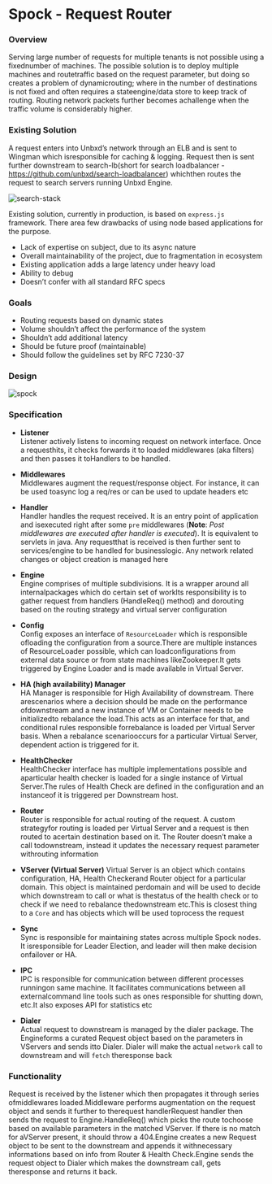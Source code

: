 # Spock - Request Router

### Overview
Serving large number of requests for multiple tenants is not possible using a fixednumber of machines. The possible solution is to deploy multiple machines and routetraffic based on the request parameter, but doing so creates a problem of dynamicrouting; where in the number of destinations is not fixed and often requires a stateengine/data store to keep track of routing. Routing network packets further becomes achallenge when the traffic volume is considerably higher.

### Existing Solution
A request enters into Unbxd’s network through an ELB and is sent to Wingman which isresponsible for caching & logging. Request then is sent further downstream to search-lb(short for search loadbalancer - https://github.com/unbxd/search-loadbalancer) whichthen routes the request to search servers running Unbxd Engine.   

![search-stack](https://cloud.githubusercontent.com/assets/6479031/22882091/81b1344a-f20f-11e6-80f0-22371760edac.png)

Existing solution, currently in production, is based on `express.js` framework. There area few drawbacks of using node based applications for the purpose.
- Lack of expertise on subject, due to its async nature
- Overall maintainability of the project, due to fragmentation in ecosystem
- Existing application adds a large latency under heavy load
- Ability to debug
- Doesn’t confer with all standard RFC specs

### Goals
- Routing requests based on dynamic states
- Volume shouldn’t affect the performance of the system
- Shouldn’t add additional latency
- Should be future proof (maintainable)
- Should follow the guidelines set by RFC 7230-37

### Design

![spock](https://cloud.githubusercontent.com/assets/6479031/22882146/c45e4e7c-f20f-11e6-92dc-7244033895a5.png)

### Specification
- **Listener**   
Listener actively listens to incoming request on network interface. Once a requesthits, it checks forwards it to loaded middlewares (aka filters) and then passes it toHandlers to be handled.
- **Middlewares**   
Middlewares augment the request/response object. For instance, it can be used toasync log a req/res or can be used to update headers etc
- **Handler**   
Handler handles the request received. It is an entry point of application and isexecuted right after some `pre` middlewares (**Note**: *Post middlewares are executed after handler is executed*). It is equivalent to servlets in java. Any requestthat is received is then further sent to services/engine to be handled for businesslogic. Any network related changes or object creation is managed here
- **Engine**   
Engine comprises of multiple subdivisions. It is a wrapper around all internalpackages which do certain set of workIts responsibility is to gather request from handlers (HandleReq() method) and dorouting based on the routing strategy and virtual server configuration   
   
 - **Config**   
Config exposes an interface of `ResourceLoader` which is responsible ofloading the configuration from a source.There are multiple instances of ResourceLoader possible, which can loadconfigurations from external data source or from state machines likeZookeeper.It gets triggered by Engine Loader and is made available in Virtual Server.
 - **HA (high availability) Manager**   
HA Manager is responsible for High Availability of downstream. There arescenarios where a decision should be made on the performance ofdownstream and a new instance of VM or Container needs to be initializedto rebalance the load.This acts as an interface for that, and conditional rules responsible forrebalance is loaded per Virtual Server basis. When a rebalance scenariooccurs for a particular Virtual Server, dependent action is triggered for it.
 - **HealthChecker**   
HealthChecker interface has multiple implementations possible and aparticular health checker is loaded for a single instance of Virtual Server.The rules of Health Check are defined in the configuration and an instanceof it is triggered per Downstream host.
 - **Router**   
Router is responsible for actual routing of the request. A custom strategyfor routing is loaded per Virtual Server and a request is then routed to acertain destination based on it. The Router doesn’t make a call todownstream, instead it updates the necessary request parameter withrouting information
 - **VServer (Virtual Server)**
Virtual Server is an object which contains configuration, HA, Health Checkerand Router object for a particular domain. This object is maintained perdomain and will be used to decide which downstream to call or what is thestatus of the health check or to check if we need to rebalance thedownstream etc.This is closest thing to a `Core` and has objects which will be used toprocess the request
 - **Sync**   
Sync is responsible for maintaining states across multiple Spock nodes. It isresponsible for Leader Election, and leader will then make decision onfailover or HA.
 - **IPC**   
IPC is responsible for communication between different processes runningon same machine. It facilitates communications between all externalcommand line tools such as ones responsible for shutting down, etc.It also exposes API for statistics etc
 - **Dialer**   
Actual request to downstream is managed by the dialer package. The Engineforms a curated Request object based on the parameters in VServers and sends itto Dialer. Dialer will make the actual `network` call to downstream and will `fetch` theresponse back

### Functionality
Request is received by the listener which then propagates it through series ofmiddlewares loaded.Middleware performs augmentation on the request object and sends it further to therequest handlerRequest handler then sends the request to Engine.HandleReq() which picks the route tochoose based on available parameters in the matched VServer. If there is no match for aVServer present, it should throw a 404.Engine creates a new Request object to be sent to the downstream and appends it withnecessary informations based on info from Router & Health Check.Engine sends the request object to Dialer which makes the downstream call, gets theresponse and returns it back.
